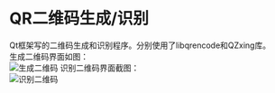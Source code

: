 # QR二维码生成/识别
Qt框架写的二维码生成和识别程序。分别使用了libqrencode和QZxing库。</br>
生成二维码界面如图：</br>
![生成二维码](https://github.com/yaleimeng/QR_Generator_and_Recognizer/blob/master/gen.png)
识别二维码界面截图：</br>
![识别二维码](https://github.com/yaleimeng/QR_Generator_and_Recognizer/blob/master/reco.png)
